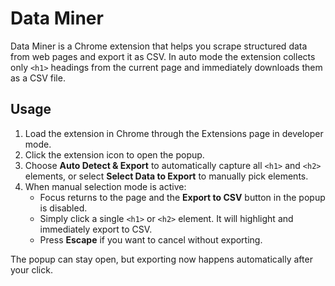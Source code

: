 # Data Miner

Data Miner is a Chrome extension that helps you scrape structured data from web pages and export it as CSV.
In auto mode the extension collects only `<h1>` headings from the current page and immediately downloads them as a CSV file.

## Usage

1. Load the extension in Chrome through the Extensions page in developer mode.
2. Click the extension icon to open the popup.
3. Choose **Auto Detect & Export** to automatically capture all `<h1>` and `<h2>` elements, or select **Select Data to Export** to manually pick elements.
4. When manual selection mode is active:
   - Focus returns to the page and the **Export to CSV** button in the popup is disabled.
   - Simply click a single `<h1>` or `<h2>` element. It will highlight and immediately export to CSV.
   - Press **Escape** if you want to cancel without exporting.

The popup can stay open, but exporting now happens automatically after your click.
